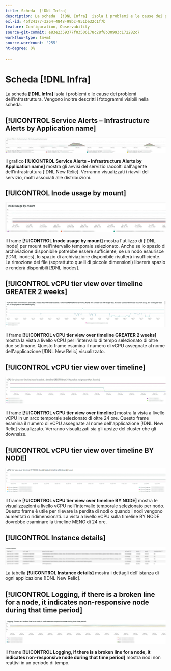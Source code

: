```yaml
---
title: Scheda  [!DNL Infra]
description: La scheda  [!DNL Infra]  isola i problemi e le cause dei problemi dell'infrastruttura.
exl-id: 45f24177-3264-4848-99bc-951be32c1f7b
feature: Configuration, Observability
source-git-commit: e83e2359377f03506178c28f8b30993c172282c7
workflow-type: tm+mt
source-wordcount: '255'
ht-degree: 0%

---
```


# Scheda [!DNL Infra]

La scheda **[!DNL Infra]** isola i problemi e le cause dei problemi dell&#39;infrastruttura. Vengono inoltre descritti i fotogrammi visibili nella scheda.

## [!UICONTROL Service Alerts – Infrastructure Alerts by Application name]

![Avvisi di servizio](../../assets/tools/observation-for-adobe-commerce/service-alerts.jpg)

Il grafico **[!UICONTROL Service Alerts – Infrastructure Alerts by Application name]** mostra gli avvisi del servizio raccolti dall&#39;agente dell&#39;infrastruttura [!DNL New Relic]. Verranno visualizzati i riavvii del servizio, molti associati alle distribuzioni.

## [!UICONTROL Inode usage by mount]

![Utilizzo Inode per mount](../../assets/tools/observation-for-adobe-commerce/inode-usage-mount.jpg)

Il frame **[!UICONTROL Inode usage by mount]** mostra l&#39;utilizzo di [!DNL inode] per mount nell&#39;intervallo temporale selezionato. Anche se lo spazio di archiviazione disponibile potrebbe essere sufficiente, se un nodo esaurisce [!DNL inodes], lo spazio di archiviazione disponibile risulterà insufficiente. La rimozione dei file (soprattutto quelli di piccole dimensioni) libererà spazio e renderà disponibili [!DNL inodes].

## [!UICONTROL vCPU tier view over timeline GREATER 2 weeks]

![Vista a livello vCPU su sequenza temporale MAGGIORE di 2 settimane](../../assets/tools/observation-for-adobe-commerce/vCPU-tier.jpg)

Il frame **[!UICONTROL vCPU tier view over timeline GREATER 2 weeks]** mostra la vista a livello vCPU per l&#39;intervallo di tempo selezionato di oltre due settimane. Questo frame esamina il numero di vCPU assegnate al nome dell&#39;applicazione [!DNL New Relic] visualizzato.

## [!UICONTROL vCPU tier view over timeline]

![Vista a livello vCPU sulla timeline](../../assets/tools/observation-for-adobe-commerce/vcpu-tier-24.jpg)

Il frame **[!UICONTROL vCPU tier view over timeline]** mostra la vista a livello vCPU in un arco temporale selezionato di oltre 24 ore. Questo frame esamina il numero di vCPU assegnate al nome dell&#39;applicazione [!DNL New Relic] visualizzato. Verranno visualizzati sia gli upsize del cluster che gli downsize.

## [!UICONTROL vCPU tier view over timeline BY NODE]

![Vista a livello vCPU sulla timeline per NODE](../../assets/tools/observation-for-adobe-commerce/infra_by_node.png)

Il frame **[!UICONTROL vCPU tier view over timeline BY NODE]** mostra le visualizzazioni a livello vCPU nell&#39;intervallo temporale selezionato per nodo. Questo frame è utile per rilevare la perdita di nodi o quando i nodi vengono aumentati o ridimensionati. La vista a livello vCPU sulla timeline BY NODE dovrebbe esaminare la timeline MENO di 24 ore.

## [!UICONTROL Instance details]

![Dettagli istanza](../../assets/tools/observation-for-adobe-commerce/instance-details.jpg)

La tabella **[!UICONTROL Instance details]** mostra i dettagli dell&#39;istanza di ogni applicazione [!DNL New Relic].

## [!UICONTROL Logging, if there is a broken line for a node, it indicates non-responsive node during that time period]

![nodo non reattivo](../../assets/tools/observation-for-adobe-commerce/non-responsive-node.jpg)

Il frame **[!UICONTROL Logging, if there is a broken line for a node, it indicates non-responsive node during that time period]** mostra nodi non reattivi in un periodo di tempo.
